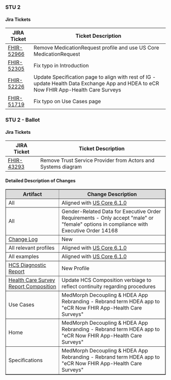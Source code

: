 ### STU 2

#### Jira Tickets

|JIRA Ticket|Ticket Description|
|---------|----------|
|[FHIR-52966](https://jira.hl7.org/browse/FHIR-52966) | Remove MedicationRequest profile and use US Core MedicationRequest |
|[FHIR-52305](https://jira.hl7.org/browse/FHIR-52305) | Fix typo in Introduction |
|[FHIR-52226](https://jira.hl7.org/browse/FHIR-52226) | Update Specification page to align with rest of IG - update Health Data Exchange App and HDEA to eCR Now FHIR App-Health Care Surveys |
|[FHIR-51719](https://jira.hl7.org/browse/FHIR-51719) | Fix typo on Use Cases page |


### STU 2 - Ballot

#### Jira Tickets

|JIRA Ticket|Ticket Description|
|---------|----------|
|[FHIR-43293](https://jira.hl7.org/browse/FHIR-43293) | Remove Trust Service Provider from Actors and Systems diagram |

#### Detailed Description of Changes

<table border="1">
    <thead>
       <tr style="background-color:#DCDCDC">
            <th style="text-align: center; vertical-align: middle;">Artifact</th>
            <th style="text-align: center; vertical-align: middle;">Change Description</th>
        </tr>
    </thead>
    <tbody>
        <tr>
            <td>All</td>
            <td>Aligned with <a href="https://hl7.org/fhir/us/core/STU6.1/index.html">US Core 6.1.0</a></td>
        </tr>
        <tr>
            <td>All</td>
            <td>Gender-Related Data for Executive Order Requirements - Only accept "male" or "female" options in compliance with Executive Order 14168</td>
        </tr>
        <tr>
            <td><a href="changelog.html">Change Log</a></td>
            <td>New</td>
        </tr>
        <tr>
            <td>All relevant profiles</td>
            <td>Aligned with <a href="https://hl7.org/fhir/us/core/STU6.1/index.html">US Core 6.1.0</a></td>
        </tr>
        <tr>
            <td>All examples</td>
            <td>Aligned with <a href="https://hl7.org/fhir/us/core/STU6.1/index.html">US Core 6.1.0</a></td>
        </tr>
        <tr>
            <td><a href="StructureDefinition-hcs-diagnosticreport.html">HCS Diagnostic Report</a></td>
            <td>New Profile</td>
        </tr>
        <tr>
            <td><a href="StructureDefinition-hcs-composition.html">Health Care Survey Report Composition</a></td>
            <td>Update HCS Composition verbiage to reflect continuity regarding procedures</td>
        </tr>
        <tr>
            <td>Use Cases</td>
            <td>MedMorph Decoupling & HDEA App Rebranding - Rebrand term HDEA app to "eCR Now FHIR App-Health Care Surveys"</td>
        </tr>
         <tr>
            <td>Home</td>
            <td>MedMorph Decoupling & HDEA App Rebranding - Rebrand term HDEA app to "eCR Now FHIR App-Health Care Surveys"</td>
        </tr>
        <tr>
            <td>Specifications</td>
            <td>MedMorph Decoupling & HDEA App Rebranding - Rebrand term HDEA app to "eCR Now FHIR App-Health Care Surveys"</td>
        </tr>
    </tbody>
</table>